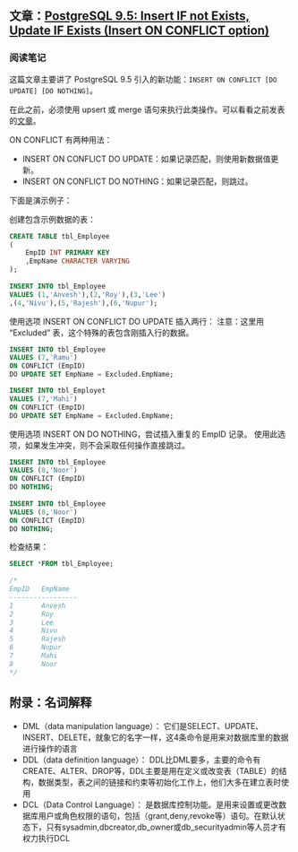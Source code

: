 ## 文章：[PostgreSQL 9.5: Insert IF not Exists, Update IF Exists (Insert ON CONFLICT option)](https://www.dbrnd.com/2016/08/postgresql-9-5-insert-if-not-exists-update-if-exists-insert-on-conflict-do-update-do-nothing/)

### 阅读笔记

这篇文章主要讲了 PostgreSQL 9.5 引入的新功能：`INSERT ON CONFLICT [DO UPDATE] [DO NOTHING]`。

在此之前，必须使用 upsert 或 merge 语句来执行此类操作。可以看看之前发表的[文章](https://www.dbrnd.com/2015/10/postgresql-insert-update-or-upsert-merge-using-writable-cte/)。

ON CONFLICT 有两种用法：
* INSERT ON CONFLICT DO UPDATE：如果记录匹配，则使用新数据值更新。
* INSERT ON CONFLICT DO NOTHING：如果记录匹配，则跳过。

下面是演示例子：

创建包含示例数据的表：
```sql
CREATE TABLE tbl_Employee
(	
	EmpID INT PRIMARY KEY
	,EmpName CHARACTER VARYING 
);
 
INSERT INTO tbl_Employee 
VALUES (1,'Anvesh'),(2,'Roy'),(3,'Lee')
,(4,'Nivu'),(5,'Rajesh'),(6,'Nupur');
```
使用选项 INSERT ON CONFLICT DO UPDATE 插入两行：
注意：这里用 “Excluded” 表，这个特殊的表包含刚插入行的数据。
```sql
INSERT INTO tbl_Employee 
VALUES (7,'Ramu')
ON CONFLICT (EmpID)
DO UPDATE SET EmpName = Excluded.EmpName;

INSERT INTO tbl_Employet 
VALUES (7,'Mahi')
ON CONFLICT (EmpID)
DO UPDATE SET EmpName = Excluded.EmpName;
```
使用选项 INSERT ON DO NOTHING，尝试插入重复的 EmpID 记录。
使用此选项，如果发生冲突，则不会采取任何操作直接跳过。
```sql
INSERT INTO tbl_Employee 
VALUES (8,'Noor')
ON CONFLICT (EmpID)
DO NOTHING;
 
INSERT INTO tbl_Employee 
VALUES (8,'Noor')
ON CONFLICT (EmpID)
DO NOTHING;
```
检查结果：
```sql
SELECT *FROM tbl_Employee;
 
/*
EmpID   EmpName
-----------------
1       Anvesh
2       Roy
3       Lee
4       Nivu
5       Rajesh
6       Nupur
7       Mahi
8       Noor
*/
```

## 附录：名词解释
* DML（data manipulation language）：
       它们是SELECT、UPDATE、INSERT、DELETE，就象它的名字一样，这4条命令是用来对数据库里的数据进行操作的语言
* DDL（data definition language）：
       DDL比DML要多，主要的命令有CREATE、ALTER、DROP等，DDL主要是用在定义或改变表（TABLE）的结构，数据类型，表之间的链接和约束等初始化工作上，他们大多在建立表时使用
* DCL（Data Control Language）：
       是数据库控制功能。是用来设置或更改数据库用户或角色权限的语句，包括（grant,deny,revoke等）语句。在默认状态下，只有sysadmin,dbcreator,db_owner或db_securityadmin等人员才有权力执行DCL
